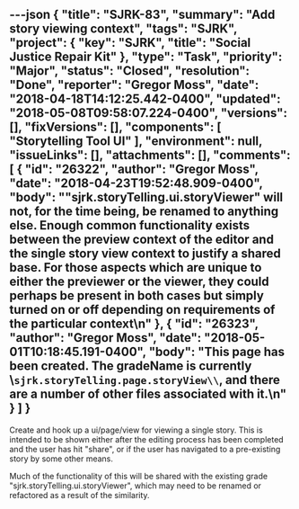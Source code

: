 ---json
{
  "title": "SJRK-83",
  "summary": "Add story viewing context",
  "tags": "SJRK",
  "project": {
    "key": "SJRK",
    "title": "Social Justice Repair Kit"
  },
  "type": "Task",
  "priority": "Major",
  "status": "Closed",
  "resolution": "Done",
  "reporter": "Gregor Moss",
  "date": "2018-04-18T14:12:25.442-0400",
  "updated": "2018-05-08T09:58:07.224-0400",
  "versions": [],
  "fixVersions": [],
  "components": [
    "Storytelling Tool UI"
  ],
  "environment": null,
  "issueLinks": [],
  "attachments": [],
  "comments": [
    {
      "id": "26322",
      "author": "Gregor Moss",
      "date": "2018-04-23T19:52:48.909-0400",
      "body": "\"sjrk.storyTelling.ui.storyViewer\" will not, for the time being, be renamed to anything else. Enough common functionality exists between the preview context of the editor and the single story view context to justify a shared base. For those aspects which are unique to either the previewer or the viewer, they could perhaps be present in both cases but simply turned on or off depending on requirements of the particular context\n"
    },
    {
      "id": "26323",
      "author": "Gregor Moss",
      "date": "2018-05-01T10:18:45.191-0400",
      "body": "This page has been created. The gradeName is currently \\`sjrk.storyTelling.page.storyView\\`, and there are a number of other files associated with it.\n"
    }
  ]
}
---
Create and hook up a ui/page/view for viewing a single story. This is intended to be shown either after the editing process has been completed and the user has hit "share", or if the user has navigated to a pre-existing story by some other means.

Much of the functionality of this will be shared with the existing grade "sjrk.storyTelling.ui.storyViewer", which may need to be renamed or refactored as a result of the similarity.

        